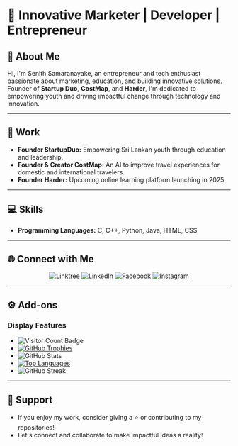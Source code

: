 # 🌟 Innovative Marketer | Developer | Entrepreneur  

## 🚀 About Me  
Hi, I'm Senith Samaranayake, an entrepreneur and tech enthusiast passionate about marketing, education, and building innovative solutions. Founder of **Startup Duo**, **CostMap**, and **Harder**, I'm dedicated to empowering youth and driving impactful change through technology and innovation.

---

## 💼 Work  
- **Founder StartupDuo:** Empowering Sri Lankan youth through education and leadership.  
- **Founder & Creator CostMap:** An AI to improve travel experiences for domestic and international travelers.  
- **Founder Harder:** Upcoming online learning platform launching in 2025.  

---

## 💻 Skills  
- **Programming Languages:** C, C++, Python, Java, HTML, CSS  

---

## 🌐 Connect with Me  

<p align="center">
  <a href="https://linktr.ee/senith_samaranayake">
    <img src="https://img.shields.io/badge/Linktree-39E09B?style=for-the-badge&logo=linktree&logoColor=white&labelColor=101010&color=39E09B" alt="Linktree" />
  </a>
  <a href="https://www.linkedin.com/in/senith-samaranayake/">
    <img src="https://img.shields.io/badge/LinkedIn-0077B5?style=for-the-badge&logo=linkedin&logoColor=white&labelColor=101010&color=0077B5" alt="LinkedIn" />
  </a>
  <a href="https://www.facebook.com/senith.samaranayake.2025/">
    <img src="https://img.shields.io/badge/Facebook-1877F2?style=for-the-badge&logo=facebook&logoColor=white&labelColor=101010&color=1877F2" alt="Facebook" />
  </a>
  <a href="https://www.instagram.com/senith.lokitha/">
    <img src="https://img.shields.io/badge/Instagram-E4405F?style=for-the-badge&logo=instagram&logoColor=white&labelColor=101010&color=E4405F" alt="Instagram" />
  </a>
</p>

---

## ⚙️ Add-ons  

### Display Features  
- ![Visitor Count Badge](https://visitor-badge.glitch.me/badge?page_id=SenLODiGi)  
- [![GitHub Trophies](https://github-profile-trophy.vercel.app/?username=SenLODiGi&theme=radical)](https://github.com/SenLODiGi)  
- ![GitHub Stats](https://github-readme-stats.vercel.app/api?username=SenLODiGi&show_icons=true&theme=radical)  
- [![Top Languages](https://github-readme-stats.vercel.app/api/top-langs/?username=SenLODiGi&layout=compact&theme=radical)](https://github.com/SenLODiGi)  
- ![GitHub Streak](https://github-readme-streak-stats.herokuapp.com/?user=SenLODiGi&theme=radical)  

---

## 🤝 Support  
- If you enjoy my work, consider giving a ⭐ or contributing to my repositories!  
- Let's connect and collaborate to make impactful ideas a reality!  
